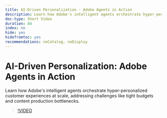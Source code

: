 ```yaml
---
title: AI-Driven Personalization - Adobe Agents in Action
description: Learn how Adobe's intelligent agents orchestrate hyper-personalized customer experiences at scale, addressing challenges like tight budgets and content production bottlenecks.
doc-type: Short Video
duration: 84
index: no
hide: yes
hidefromtoc: yes
recommendations: noCatalog, noDisplay
---
```


# AI-Driven Personalization: Adobe Agents in Action

Learn how Adobe's intelligent agents orchestrate hyper-personalized customer experiences at scale, addressing challenges like tight budgets and content production bottlenecks.

<!-- 72_S653_3442539_83_aidriven-personalization-adobe-agents-in-action -->
>[!VIDEO](https://video.tv.adobe.com/v/3458198/?learn=on&enablevpops=true)
